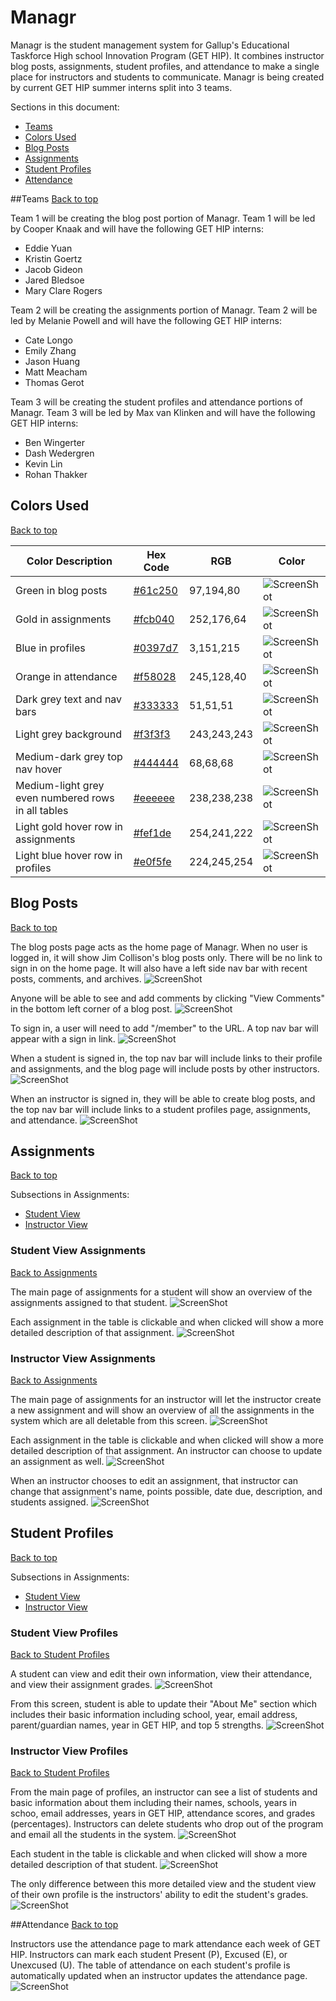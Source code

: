 # Managr
Managr is the student management system for Gallup's Educational Taskforce High school Innovation Program (GET HIP). It combines instructor blog posts, assignments, student profiles, and attendance to make a single place for instructors and students to communicate. Managr is being created by current GET HIP summer interns split into 3 teams.


Sections in this document:
- [Teams](#teams)
- [Colors Used](#colors-used)
- [Blog Posts](#blog-posts)
- [Assignments](#assignments)
- [Student Profiles](#student-profiles)
- [Attendance](#attendance)


##Teams
[Back to top](#managr)

Team 1 will be creating the blog post portion of Managr. Team 1 will be led by Cooper Knaak and will have the following GET HIP interns:
- Eddie Yuan
- Kristin Goertz
- Jacob Gideon
- Jared Bledsoe
- Mary Clare Rogers

Team 2 will be creating the assignments portion of Managr. Team 2 will be led by Melanie Powell and will have the following GET HIP interns:
- Cate Longo
- Emily Zhang
- Jason Huang
- Matt Meacham
- Thomas Gerot

Team 3 will be creating the student profiles and attendance portions of Managr. Team 3 will be led by Max van Klinken and will have the following GET HIP interns:
- Ben Wingerter
- Dash Wedergren
- Kevin Lin
- Rohan Thakker


## Colors Used
[Back to top](#managr)

| Color Description | Hex Code | RGB | Color |
| --- | --- | --- | --- |
| Green in blog posts | [#61c250](http://rgb.to/hex/61c250) | 97,194,80 | ![ScreenShot](Screenshots/29IGallupGreen.png) |
| Gold in assignments | [#fcb040](http://rgb.to/hex/fcb040) | 252,176,64 | ![ScreenShot](Screenshots/30IGoldInAssignments.png) |
| Blue in profiles | [#0397d7](http://rgb.to/hex/0397d7) | 3,151,215 | ![ScreenShot](Screenshots/31IBlueInProfiles.png) |
| Orange in attendance | [#f58028](http://rgb.to/hex/f58028) | 245,128,40 | ![ScreenShot](Screenshots/32IOrangeInAttendance.png) |
| Dark grey text and nav bars | [#333333](http://rgb.to/hex/333333) | 51,51,51 | ![ScreenShot](Screenshots/33IDarkGreyTextAndNavBars.png) |
| Light grey background | [#f3f3f3](http://rgb.to/hex/f3f3f3) | 243,243,243 | ![ScreenShot](Screenshots/34ILightGrayBackground.png) |
| Medium-dark grey top nav hover | [#444444](http://rgb.to/hex/444444) | 68,68,68 | ![ScreenShot](Screenshots/35IMediumDarkGrayTopNavHover.png) |
| Medium-light grey even numbered rows in all tables | [#eeeeee](http://rgb.to/hex/eeeeee) | 238,238,238 | ![ScreenShot](Screenshots/36IMediumLightGrayEvenNumberedRowsInAllTables.png) |
| Light gold hover row in assignments | [#fef1de](http://rgb.to/hex/fef1de) | 254,241,222 | ![ScreenShot](Screenshots/37ILightGoldHoverRowInAssignments.png) |
| Light blue hover row in profiles | [#e0f5fe](http://rgb.to/hex/e0f5fe) | 224,245,254 | ![ScreenShot](Screenshots/38ILightBlueHoverRowInProfiles.png) |


## Blog Posts
[Back to top](#managr)

The blog posts page acts as the home page of Managr. When no user is logged in, it will show Jim Collison's blog posts only. There will be no link to sign in on the home page. It will also have a left side nav bar with recent posts, comments, and archives.
![ScreenShot](Screenshots/01HomeLocked.png)

Anyone will be able to see and add comments by clicking "View Comments" in the bottom left corner of a blog post.
![ScreenShot](Screenshots/02HomeLockedComments.png)

To sign in, a user will need to add "/member" to the URL. A top nav bar will appear with a sign in link.
![ScreenShot](Screenshots/03HomeUnlocked.png)

When a student is signed in, the top nav bar will include links to their profile and assignments, and the blog page will include posts by other instructors.
![ScreenShot](Screenshots/11SHome.png)

When an instructor is signed in, they will be able to create blog posts, and the top nav bar will include links to a student profiles page, assignments, and attendance.
![ScreenShot](Screenshots/21IHome.png)


## Assignments
[Back to top](#managr)

Subsections in Assignments:
- [Student View](#student-view-assignments)
- [Instructor View](#instructor-view-assignments)

### Student View Assignments
[Back to Assignments](#assignments)

The main page of assignments for a student will show an overview of the assignments assigned to that student.
![ScreenShot](Screenshots/14SAssignments.png)

Each assignment in the table is clickable and when clicked will show a more detailed description of that assignment.
![ScreenShot](Screenshots/15SAssignment.png)

### Instructor View Assignments
[Back to Assignments](#assignments)

The main page of assignments for an instructor will let the instructor create a new assignment and will show an overview of all the assignments in the system which are all deletable from this screen.
![ScreenShot](Screenshots/25IAssignments.png)

Each assignment in the table is clickable and when clicked will show a more detailed description of that assignment. An instructor can choose to update an assignment as well.
![ScreenShot](Screenshots/26IAssignment.png)

When an instructor chooses to edit an assignment, that instructor can change that assignment's name, points possible, date due, description, and students assigned.
![ScreenShot](Screenshots/27IUpdateAssignment.png)


## Student Profiles
[Back to top](#managr)

Subsections in Assignments:
- [Student View](#student-view-profiles)
- [Instructor View](#instructor-view-profiles)

### Student View Profiles
[Back to Student Profiles](#student-profiles)

A student can view and edit their own information, view their attendance, and view their assignment grades.
![ScreenShot](Screenshots/13SProfile.png)

From this screen, student is able to update their "About Me" section which includes their basic information including school, year, email address, parent/guardian names, year in GET HIP, and top 5 strengths.
![ScreenShot](Screenshots/12SUpdateProfile.png)

### Instructor View Profiles
[Back to Student Profiles](#student-profiles)

From the main page of profiles, an instructor can see a list of students and basic information about them including their names, schools, years in schoo, email addresses, years in GET HIP, attendance scores, and grades (percentages). Instructors can delete students who drop out of the program and email all the students in the system.
![ScreenShot](Screenshots/22IProfiles.png)

Each student in the table is clickable and when clicked will show a more detailed description of that student.
![ScreenShot](Screenshots/23IProfile.png)

The only difference between this more detailed view and the student view of their own profile is the instructors' ability to edit the student's grades.
![ScreenShot](Screenshots/24IUpdateProfile.png)

##Attendance
[Back to top](#managr)

Instructors use the attendance page to mark attendance each week of GET HIP. Instructors can mark each student Present (P), Excused (E), or Unexcused (U). The table of attendance on each student's profile is automatically updated when an instructor updates the attendance page.
![ScreenShot](Screenshots/28IAttendance.png)

